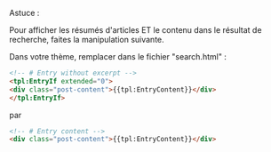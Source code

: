 Astuce :

Pour afficher les résumés d'articles ET le contenu dans le résultat de recherche, faites la manipulation suivante.

Dans votre thème, remplacer dans le fichier "search.html" :
```html
<!-- # Entry without excerpt -->
<tpl:EntryIf extended="0">
<div class="post-content">{{tpl:EntryContent}}</div>
</tpl:EntryIf>
```
par
```html
<!-- # Entry content -->
<div class="post-content">{{tpl:EntryContent}}</div>
```

